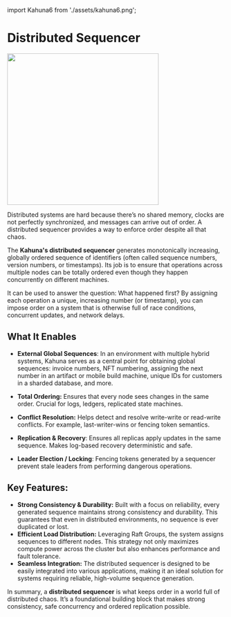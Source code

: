 import Kahuna6 from './assets/kahuna6.png';

# Distributed Sequencer

<div style={{textAlign: 'center'}}>
<img src={Kahuna6} height="350" />
</div>

Distributed systems are hard because there’s no shared memory, clocks are not perfectly synchronized, and messages can arrive out of order. A distributed sequencer provides a way to enforce order despite all that chaos.

The **Kahuna's distributed sequencer** generates monotonically increasing, globally ordered sequence of identifiers (often called sequence numbers, version numbers, or timestamps). Its job is to ensure that operations across multiple nodes can be totally ordered even though they happen concurrently on different machines.

It can be used to answer the question: What happened first? By assigning each operation a unique, increasing number (or timestamp), you can impose order on a system that is otherwise full of race conditions, concurrent updates, and network delays.

## What It Enables

- **External Global Sequences**: In an environment with multiple hybrid systems, Kahuna serves as a central point for obtaining global sequences: invoice numbers, NFT numbering, assigning the next number in an artifact or mobile build machine, unique IDs for customers in a sharded database, and more.

- **Total Ordering:** Ensures that every node sees changes in the same order. Crucial for logs, ledgers, replicated state machines.

- **Conflict Resolution:** Helps detect and resolve write-write or read-write conflicts. For example, last-writer-wins or fencing token semantics.

- **Replication & Recovery**: Ensures all replicas apply updates in the same sequence. Makes log-based recovery deterministic and safe.

- **Leader Election / Locking**: Fencing tokens generated by a sequencer prevent stale leaders from performing dangerous operations.

## Key Features:

- **Strong Consistency & Durability:** Built with a focus on reliability, every generated sequence maintains strong consistency and durability. This guarantees that even in distributed environments, no sequence is ever duplicated or lost.
- **Efficient Load Distribution:** Leveraging Raft Groups, the system assigns sequences to different nodes. This strategy not only maximizes compute power across the cluster but also enhances performance and fault tolerance.
- **Seamless Integration:** The distributed sequencer is designed to be easily integrated into various applications, making it an ideal solution for systems requiring reliable, high-volume sequence generation.

In summary, a **distributed sequencer** is what keeps order in a world full of distributed chaos. It’s a foundational building block that makes strong consistency, safe concurrency and ordered replication possible.


